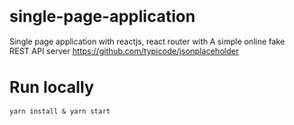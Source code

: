 # single-page-application
  Single page application with reactjs, react router with A simple online fake REST API server https://github.com/typicode/jsonplaceholder

   # Run locally

    yarn install & yarn start
 
